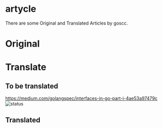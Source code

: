 # artycle
There are   some Original and Translated Articles by goscc.

# Original

# Translate
## To be translated

https://medium.com/golangspec/interfaces-in-go-part-i-4ae53a97479c ![status](https://img.shields.io/badge/status-transalted-red.svg)

## Translated
